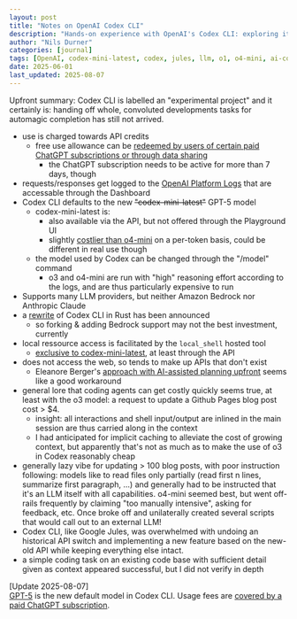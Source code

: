 ```yaml
---
layout: post
title: "Notes on OpenAI Codex CLI"
description: "Hands-on experience with OpenAI's Codex CLI: exploring its capabilities, limitations, pricing, and practical usage insights for developers working with AI-assisted coding."
author: "Nils Durner"
categories: [journal]
tags: [OpenAI, codex-mini-latest, codex, jules, llm, o1, o4-mini, ai-coding]
date: 2025-06-01
last_updated: 2025-08-07
---
```


Upfront summary: Codex CLI is labelled an "experimental project" and it certainly is: handing off whole, convoluted developments tasks for automagic completion has still not arrived.

* use is charged towards API credits
    * free use allowance can be [redeemed by users of certain paid ChatGPT subscriptions or through data sharing](https://x.com/fouadmatin/status/1923906279929778594)
        * the ChatGPT subscription needs to be active for more than 7 days, though
* requests/responses get logged to the [OpenAI Platform Logs](https://platform.openai.com/logs) that are accessable through the Dashboard
* Codex CLI defaults to the new ~~"codex-mini-latest"~~ GPT-5 model
    * codex-mini-latest is:
        * also available via the API, but not offered through the Playground UI
        * slightly [costlier than o4-mini](https://platform.openai.com/docs/models/compare?model=codex-mini-latest) on a per-token basis, could be different in real use though
    * the model used by Codex can be changed through the "/model" command
        * o3 and o4-mini are run with "high" reasoning effort according to the logs, and are thus particularly expensive to run
* Supports many LLM providers, but neither Amazon Bedrock nor Anthropic Claude
* a [rewrite](https://x.com/OpenAIDevs/status/1928556712291877327) of Codex CLI in Rust has been announced
    * so forking & adding Bedrock support may not the best investment, currently
* local ressource access is facilitated by the `local_shell` hosted tool
    * [exclusive to codex-mini-latest](https://platform.openai.com/docs/guides/tools-local-shell), at least through the API
* does not access the web, so tends to make up APIs that don't exist
    * Eleanore Berger's [approach with AI-assisted planning upfront](https://x.com/intellectronica/status/1928471155179954344) seems like a good workaround
* general lore that coding agents can get costly quickly seems true, at least with the o3 model: a request to update a Github Pages blog post cost > $4.
    * insight: all interactions and shell input/output are inlined in the main session are thus carried along in the context
    * I had anticipated for implicit caching to alleviate the cost of growing context, but apparently that's not as much as to make the use of o3 in Codex reasonably cheap
* generally lazy vibe for updating > 100 blog posts, with poor instruction following: models like to read files only partially (read first n lines, summarize first paragraph, ...) and generally had to be instructed that it's an LLM itself with all capabilities. o4-mini seemed best, but went off-rails frequently by claiming "too manually intensive", asking for feedback, etc. Once broke off and unilaterally created several scripts that would call out to an external LLM!
* Codex CLI, like Google Jules, was overwhelmed with undoing an historical API switch and implementing a new feature based on the new-old API while keeping everything else intact.
* a simple coding task on an existing code base with sufficient detail given as context appeared successful, but I did not verify in depth

[Update 2025-08-07]  
[GPT-5](openai-gpt-5) is the new default model in Codex CLI. Usage fees are [covered by a paid ChatGPT subscription](https://x.com/OpenAIDevs/status/1953559797883891735).